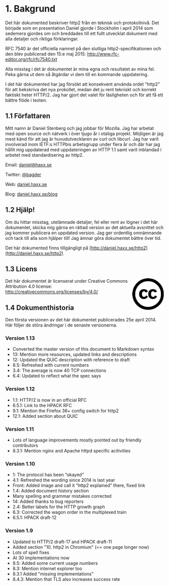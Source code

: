 # 1. Bakgrund

Det här dokumented beskriver http2 från en teknisk och protokollnivå. Det
började som en presentation Daniel gjorde i Stockholm i april 2014 som
sedemera gjordes om och breddades till ett fullt utvecklat dokument med alla
detaljer och riktiga förklaringar.

RFC 7540 är det officiella namnet på den slutliga http2-specifikationen och den
blev publicerad den 15:e maj 2015: http://www.rfc-editor.org/rfc/rfc7540.txt

Alla misstag i det är dokumentet är mina egna och resultatet av mina fel. Peka
gärna ut dem så åtgärdar vi dem till en kommande uppdatering.

I det här dokumented har jag försökt att konsekvent använda ordet "http2" för
att bekskriva det nya prokollet, medan det ju rent tekniskt och korrekt
faktiskt heter HTTP/2. Jag har gjort det valet för läsligheten och för att få
ett bättre flöde i texten.

## 1.1 Författaren

Mitt namn är Daniel Stenberg och jag jobbar för Mozilla. Jag har arbetat med
open source och nätverk i över tjugo år i otaliga projekt. Möjligen är jag
mest känd för att jag är huvudutvecklaren av curl och libcurl. Jag har varit
involverad inom IETF:s HTTPbis arbetsgrupp under flera år och där har jag
hållit mig uppdaterad med uppdateringen av HTTP 1.1 samt varit inblandad i
arbetet med standardisering av http2.

  Email: daniel@haxx.se

  Twitter: [@bagder](https://twitter.com/bagder)

  Web: [daniel.haxx.se](http://daniel.haxx.se/)

  Blog: [daniel.haxx.se/blog](http://daniel.haxx.se/blog/)

## 1.2 Hjälp!

Om du hittar misstag, utelämnade detaljer, fel eller rent av lögner i det här
dokumentet, skicka mig gärna en rättad version av det aktuella avsnittet och
jag kommer publicera en uppdated version. Jag ger ordentlig omnämnande och
tack till alla som hjälper till! Jag ämnar göra dokumentet bättre över tid.

Det här dokumented finns tillgängligt på [http://daniel.haxx.se/http2](http://daniel.haxx.se/http2)

## 1.3 Licens

<img style="float: right;" src="https://raw.githubusercontent.com/bagder/http2-explained/master/images/creative-commons.png" />

Det här dokumentet är licenserat under Creative Commons Attribution 4.0 license: http://creativecommons.org/licenses/by/4.0/

## 1.4 Dokumenthistoria

Den första versionen av det här dokumentet publicerades 25e april 2014. Här
följer de störa ändringar i de senaste versionerna.

### Version 1.13

- Converted the master version of this document to Markdown syntax
- 13: Mention more resources, updated links and descriptions 
- 12: Updated the QUIC description with reference to draft 
- 8.5: Refreshed with current numbers 
- 3.4: The average is now 40 TCP connections 
- 6.4: Updated to reflect what the spec says 

### Version 1.12

- 1.1: HTTP/2 is now in an official RFC 
- 6.5.1: Link to the HPACK RFC 
- 9.1: Mention the Firefox 36+ config switch for http2 
- 12.1: Added section about QUIC 

### Version 1.11

- Lots of language improvements mostly pointed out by friendly contributors 
- 8.3.1: Mention nginx and Apache httpd specific acitivities 

### Version 1.10

- 1: The protocol has been “okayed” 
- 4.1: Refreshed the wording since 2014 is last year 
- Front: Added image and call it “http2 explained” there, fixed link 
- 1.4: Added document history section 
- Many spelling and grammar mistakes corrected 
- 14: Added thanks to bug reporters 
- 2.4: Better labels for the HTTP growth graph 
- 6.3: Corrected the wagon order in the multiplexed train 
- 6.5.1: HPACK draft-12 

### Version 1.9

- Updated to HTTP/2 draft-17 and HPACK draft-11  
- Added section "10. http2 in Chromium" (== one page longer now)  
- Lots of spell fixes  
- At 30 implementations now  
- 8.5: Added some current usage numbers  
- 8.3: Mention internet explorer too  
- 8.3.1 Added "missing implementations"  
- 8.4.3: Mention that TLS also increases success rate
